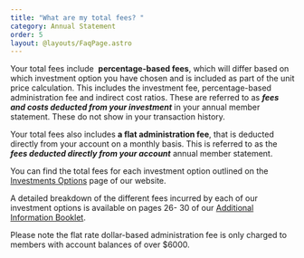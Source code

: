 ```yaml
---
title: "What are my total fees? "
category: Annual Statement
order: 5
layout: @layouts/FaqPage.astro
---
```


Your total fees include  **percentage-based fees**, which will differ based on which investment option you have chosen and is included as part of the unit price calculation. This includes the investment fee, percentage-based administration fee and indirect cost ratios. These are referred to as **_fees and costs deducted from your investment_** in your annual member statement. These do not show in your transaction history.

Your total fees also includes **a flat administration fee**, that is deducted directly from your account on a monthly basis. This is referred to as the **_fees deducted directly from your account_** annual member statement.

You can find the total fees for each investment option outlined on the [Investments Options](https://www.futuresuper.com.au/investment-options/) page of our website.

A detailed breakdown of the different fees incurred by each of our investment options is available on pages 26- 30 of our [Additional Information Booklet](https://www.futuresuper.com.au/aib).

Please note the flat rate dollar-based administration fee is only charged to members with account balances of over $6000.
